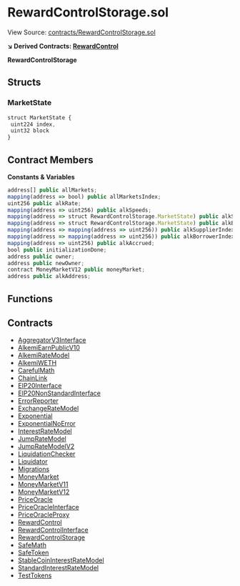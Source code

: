 # RewardControlStorage.sol

View Source: [contracts/RewardControlStorage.sol](../contracts/RewardControlStorage.sol)

**↘ Derived Contracts: [RewardControl](RewardControl.md)**

**RewardControlStorage**

## Structs
### MarketState

```js
struct MarketState {
 uint224 index,
 uint32 block
}
```

## Contract Members
**Constants & Variables**

```js
address[] public allMarkets;
mapping(address => bool) public allMarketsIndex;
uint256 public alkRate;
mapping(address => uint256) public alkSpeeds;
mapping(address => struct RewardControlStorage.MarketState) public alkSupplyState;
mapping(address => struct RewardControlStorage.MarketState) public alkBorrowState;
mapping(address => mapping(address => uint256)) public alkSupplierIndex;
mapping(address => mapping(address => uint256)) public alkBorrowerIndex;
mapping(address => uint256) public alkAccrued;
bool public initializationDone;
address public owner;
address public newOwner;
contract MoneyMarketV12 public moneyMarket;
address public alkAddress;

```

## Functions

## Contracts

* [AggregatorV3Interface](AggregatorV3Interface.md)
* [AlkemiEarnPublicV10](AlkemiEarnPublicV10.md)
* [AlkemiRateModel](AlkemiRateModel.md)
* [AlkemiWETH](AlkemiWETH.md)
* [CarefulMath](CarefulMath.md)
* [ChainLink](ChainLink.md)
* [EIP20Interface](EIP20Interface.md)
* [EIP20NonStandardInterface](EIP20NonStandardInterface.md)
* [ErrorReporter](ErrorReporter.md)
* [ExchangeRateModel](ExchangeRateModel.md)
* [Exponential](Exponential.md)
* [ExponentialNoError](ExponentialNoError.md)
* [InterestRateModel](InterestRateModel.md)
* [JumpRateModel](JumpRateModel.md)
* [JumpRateModelV2](JumpRateModelV2.md)
* [LiquidationChecker](LiquidationChecker.md)
* [Liquidator](Liquidator.md)
* [Migrations](Migrations.md)
* [MoneyMarket](MoneyMarket.md)
* [MoneyMarketV11](MoneyMarketV11.md)
* [MoneyMarketV12](MoneyMarketV12.md)
* [PriceOracle](PriceOracle.md)
* [PriceOracleInterface](PriceOracleInterface.md)
* [PriceOracleProxy](PriceOracleProxy.md)
* [RewardControl](RewardControl.md)
* [RewardControlInterface](RewardControlInterface.md)
* [RewardControlStorage](RewardControlStorage.md)
* [SafeMath](SafeMath.md)
* [SafeToken](SafeToken.md)
* [StableCoinInterestRateModel](StableCoinInterestRateModel.md)
* [StandardInterestRateModel](StandardInterestRateModel.md)
* [TestTokens](TestTokens.md)
